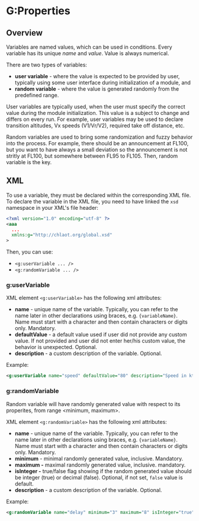 # G:Properties

## Overview

Variables are named values, which can be used in conditions. Every variable has its unique _name_ and _value_. Value is always numerical.

There are two types of variables:

* **user variable** - where the value is expected to be provided by user, typically using some user interface during initialization of a module, and
* **random variable** - where the value is generated randomly from the predefined range.

User variables are typically used, when the user must specify the correct value during the module initialization. This value is a subject to change and differs on every run. For example, user variables may be used to declare transition altitudes, Vx speeds (V1/Vr/V2), required take off distance, etc.

Random variables are used to bring some randomization and fuzzy behavior into the process. For example, there should be an announcement at FL100, but you want to have always a small deviation so the announcement is not stritly at FL100, but somewhere between FL95 to FL105. Then, random variable is the key.

## XML

To use a variable, they must be declared within the corresponding XML file. To declare the variable in the XML file, you need to have linked the `xsd` namespace in your XML's file header:

```xml
<?xml version="1.0" encoding="utf-8" ?>
<aaa
  ...
  xmlns:g="http://chlaot.org/global.xsd"
>
```

Then, you can use:

* `<g:userVariable ... />`
* `<g:randomVariable ... />`

### g:userVariable

XML element `<g:userVariable>` has the following xml attributes:

* **name** - unique name of the variable. Typically, you can refer to the name later in other declarations using braces, e.g. `{variableName}`. Name must start with a character and then contain characters or digits only. Mandatory.
* **defaultValue** - a default value used if user did not provide any custom value. If not provided and user did not enter her/his custom value, the behavior is unexpected. Optional.
* **description** - a custom description of the variable. Optional.

Example:

```xml
<g:userVariable name="speed" defaultValue="80" description="Speed in kts" />
```

### g:randomVariable

Random variable will have randomly generated value with respect to its properites, from range \<minimum, maximum>.

XML element `<g:randomVariable>` has the following xml attributes:

* **name** - unique name of the variable. Typically, you can refer to the name later in other declarations using braces, e.g. `{variableName}`. Name must start with a character and then contain characters or digits only. Mandatory.
* **minimum** - minimal randomly generated value, inclusive. Mandatory.
* **maximum -** maximal randomly generated value, inclusive. mandatory.
* **isInteger -** true/false flag showing if the random generated value should be integer (true) or decimal (false). Optional, if not set, `false` value is default.
* **description** - a custom description of the variable. Optional.

Example:

```xml
<g:randomVariable name="delay" minimum="3" maximum="8" isInteger="true"/>
```

